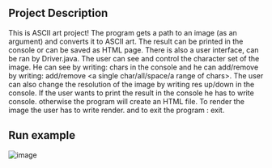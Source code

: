 ## Project Description
This is ASCII art project!
The program gets a path to an image (as an argument) and converts it to ASCII art. 
The result can be printed in the console or can be saved as HTML page. 
There is also a user interface, can be ran by Driver.java.
The user can see and control the character set of the image. He can see by writing: chars in the console and he can add/remove by writing: add/remove <a single char/all/space/a range of chars>.
The user can also change the resolution of the image by writing res up/down in the console.
If the user wants to print the result in the console he has to write console. otherwise the program will create an HTML file.
To render the image the user has to write render.
and to exit the program : exit.

## Run example
![image](https://github.com/lioraVes/OOP/assets/135438143/42662546-0da8-471f-be5c-4ffe1aac56b4)

